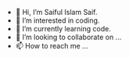 - 👋 Hi, I’m Saiful Islam Saif.
- 👀 I’m interested in coding.
- 🌱 I’m currently learning code.
- 💞️ I’m looking to collaborate on ...
- 📫 How to reach me ...

<!---
99Saif-Sheikh/99Saif-Sheikh is a ✨ special ✨ repository because its `README.md` (this file) appears on your GitHub profile.
You can click the Preview link to take a look at your changes.
--->
